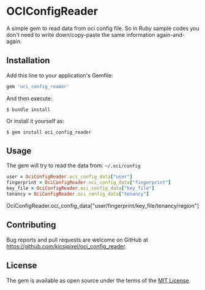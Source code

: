 # OCIConfigReader

A simple gem to read data from oci config file. So in Ruby sample codes you don't need to write down/copy-paste the same information again-and-again.


## Installation

Add this line to your application's Gemfile:

```ruby
gem 'oci_config_reader'
```

And then execute:

    $ bundle install

Or install it yourself as:

    $ gem install oci_config_reader

## Usage

The gem will try to read the data from: ```~/.oci/config```
```ruby
user = OciConfigReader.oci_config_data["user"]
fingerprint = OciConfigReader.oci_config_data["fingerprint"]
key_file = OciConfigReader.oci_config_data["key_file"]
tenancy = OciConfigReader.oci_config_data["tenancy"]
```
OciConfigReader.oci_config_data["user/fingerprint/key_file/tenancy/region"]


## Contributing

Bug reports and pull requests are welcome on GitHub at https://github.com/kicsipixel/oci_config_reader.


## License

The gem is available as open source under the terms of the [MIT License](https://opensource.org/licenses/MIT).
